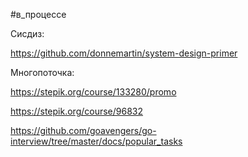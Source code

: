 #в_процессе 

Сисдиз:

https://github.com/donnemartin/system-design-primer

  

Многопоточка:

https://stepik.org/course/133280/promo

  

https://stepik.org/course/96832

  

https://github.com/goavengers/go-interview/tree/master/docs/popular_tasks